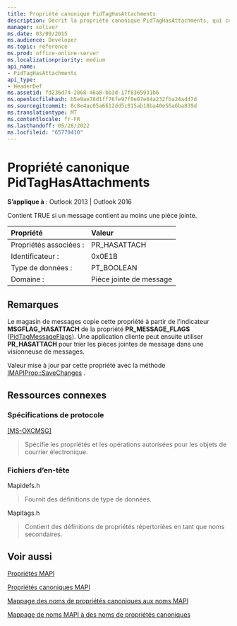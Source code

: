 ```yaml
---
title: Propriété canonique PidTagHasAttachments
description: Décrit la propriété canonique PidTagHasAttachments, qui contient TRUE si un message contient au moins une pièce jointe.
manager: soliver
ms.date: 03/09/2015
ms.audience: Developer
ms.topic: reference
ms.prod: office-online-server
ms.localizationpriority: medium
api_name:
- PidTagHasAttachments
api_type:
- HeaderDef
ms.assetid: fd236d74-2868-46a8-bb3d-17f8365931b6
ms.openlocfilehash: b5e9ae78d1ff76fe97f0e07e64a232fba24add7d
ms.sourcegitcommit: 8c8e4ac05a6612dd5c815ab18ba40e56a6ba839d
ms.translationtype: MT
ms.contentlocale: fr-FR
ms.lasthandoff: 05/28/2022
ms.locfileid: "65770410"
---
```

# <a name="pidtaghasattachments-canonical-property"></a>Propriété canonique PidTagHasAttachments

  
  
**S’applique à** : Outlook 2013 | Outlook 2016 
  
Contient TRUE si un message contient au moins une pièce jointe. 
  
|Propriété|Valeur|
|:-----|:-----|
|Propriétés associées :  <br/> |PR_HASATTACH  <br/> |
|Identificateur :  <br/> |0x0E1B  <br/> |
|Type de données :  <br/> |PT_BOOLEAN  <br/> |
|Domaine :  <br/> |Pièce jointe de message  <br/> |
   
## <a name="remarks"></a>Remarques

Le magasin de messages copie cette propriété à partir de l’indicateur **MSGFLAG_HASATTACH** de la propriété **PR_MESSAGE_FLAGS** ([PidTagMessageFlags](pidtagmessageflags-canonical-property.md)). Une application cliente peut ensuite utiliser **PR_HASATTACH** pour trier les pièces jointes de message dans une visionneuse de messages. 
  
Valeur mise à jour par cette propriété avec la méthode [IMAPIProp::SaveChanges](imapiprop-savechanges.md) . 
  
## <a name="related-resources"></a>Ressources connexes

### <a name="protocol-specifications"></a>Spécifications de protocole

[[MS-OXCMSG]](https://msdn.microsoft.com/library/7fd7ec40-deec-4c06-9493-1bc06b349682%28Office.15%29.aspx)
  
> Spécifie les propriétés et les opérations autorisées pour les objets de courrier électronique.
    
### <a name="header-files"></a>Fichiers d’en-tête

Mapidefs.h
  
> Fournit des définitions de type de données.
    
Mapitags.h
  
> Contient des définitions de propriétés répertoriées en tant que noms secondaires.
    
## <a name="see-also"></a>Voir aussi



[Propriétés MAPI](mapi-properties.md)
  
[Propriétés canoniques MAPI](mapi-canonical-properties.md)
  
[Mappage des noms de propriétés canoniques aux noms MAPI](mapping-canonical-property-names-to-mapi-names.md)
  
[Mappage de noms MAPI à des noms de propriétés canoniques](mapping-mapi-names-to-canonical-property-names.md)

